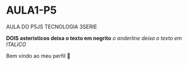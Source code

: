 # AULA1-P5
AULA DO P5JS TECNOLOGIA 3SERIE 

**DOIS asteristicos deixa o texto em negrito**
_o anderline deixa o texto em ITALICO_

Bem vindo ao meu perfil 🚗
